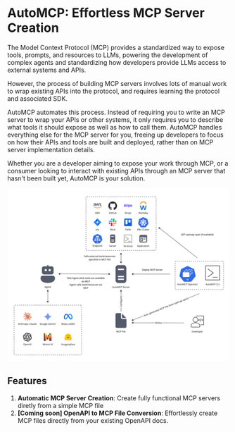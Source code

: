 # AutoMCP: Effortless MCP Server Creation

The Model Context Protocol (MCP) provides a standardized way to expose tools, prompts,
and resources to LLMs, powering the development of complex agents and standardizing
how developers provide LLMs access to external systems and APIs.

However, the process of building MCP servers involves lots of manual work to wrap existing
APIs into the protocol, and requires learning the protocol and associated SDK.

AutoMCP automates this process. Instead of requiring you to write an MCP server to wrap your
APIs or other systems, it only requires you to describe what tools it should expose as well
as how to call them. AutoMCP handles everything else for the MCP server for you, freeing up
developers to focus on how their APIs and tools are built and deployed, rather than on MCP
server implementation details.

Whether you are a developer aiming to expose your work through MCP, or a consumer looking to
interact with existing APIs through an MCP server that hasn't been built yet, AutoMCP is your
solution.

![AutoMCP System Diagram](./docs/automcp-system-diagram.jpg) 

## Features

1. **Automatic MCP Server Creation**: Create fully functional MCP servers diretly from a
simple MCP file
2. **[Coming soon] OpenAPI to MCP File Conversion**: Effortlessly create MCP files directly
from your existing OpenAPI docs.
